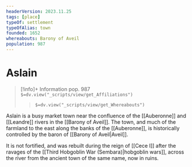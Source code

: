 ```yaml
---
headerVersion: 2023.11.25
tags: [place]
typeOf: settlement
typeOfAlias: town
founded: 1652
whereabouts: Barony of Aveil
population: 987
---
```

# Aslain
>[!info]+ Information
> pop. 987
> `$=dv.view("_scripts/view/get_Affiliations")`
>> `$=dv.view("_scripts/view/get_Whereabouts")`

Aslain is a busy market town near the confluence of the [[Auberonne]] and [[Leandre]] rivers in the [[Barony of Aveil]]. The town, and much of the farmland to the east along the banks of the [[Auberonne]], is historically controlled by the baron of [[Barony of Aveil|Aveil]].

It is not fortified, and was rebuilt during the reign of [[Cece I]] after the ravages of the [[Third Hobgoblin War (Sembara)|hobgoblin wars]], across the river from the ancient town of the same name, now in ruins. 